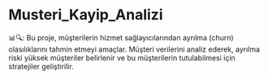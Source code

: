 # Musteri_Kayip_Analizi
📊🔍: Bu proje, müşterilerin hizmet sağlayıcılarından ayrılma (churn) olasılıklarını tahmin etmeyi amaçlar. Müşteri verilerini analiz ederek, ayrılma riski yüksek müşteriler belirlenir ve bu müşterilerin tutulabilmesi için stratejiler geliştirilir.
